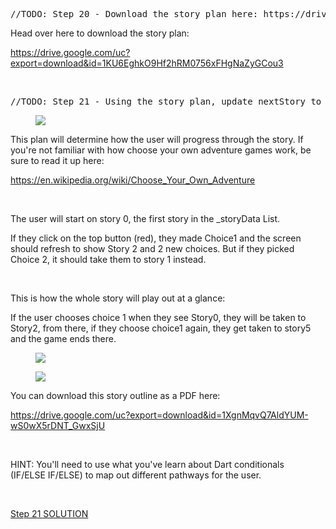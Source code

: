 <pre class="prettyprint linenums">//TODO: Step 20 - Download the story plan here: https://drive.google.com/uc?export=download&amp;id=1KU6EghkO9Hf2hRM0756xFHgNaZyGCou3</pre><p>Head over here to download the story plan:</p><p><a href="https://drive.google.com/uc?export=download&amp;id=1KU6EghkO9Hf2hRM0756xFHgNaZyGCou3" rel="noopener noreferrer" target="_blank">https://drive.google.com/uc?export=download&amp;id=1KU6EghkO9Hf2hRM0756xFHgNaZyGCou3</a></p><p><br></p><pre class="prettyprint linenums">//TODO: Step 21 - Using the story plan, update nextStory to change the storyNumber depending on the choice made by the user.</pre><figure><img src="https://udemy-images.s3.amazonaws.com:443/redactor/raw/2019-03-18_17-10-17-52f0a99d073241f298616f12d21febc4.png"></figure><p>This plan will determine how the user will progress through the story. If you're not familiar with how choose your own adventure games work, be sure to read it up here:</p><p><a href="https://en.wikipedia.org/wiki/Choose_Your_Own_Adventure" rel="noopener noreferrer" target="_blank">https://en.wikipedia.org/wiki/Choose_Your_Own_Adventure</a></p><p><br></p><p>The user will start on story 0, the first story in the _storyData List. </p><p>If they click on the top button (red), they made Choice1 and the screen should refresh to show Story 2 and 2 new choices. But if they picked Choice 2, it should take them to story 1 instead. </p><p><br></p><p>This is how the whole story will play out at a glance:</p><p>If the user chooses choice 1 when they see Story0, they will be taken to Story2, from there, if they choose choice1 again, they get taken to story5 and the game ends there.</p><figure><img src="https://udemy-images.s3.amazonaws.com:443/redactor/raw/2019-03-18_17-14-59-494f426d2238050ba08ab199da8c8766.png"></figure><figure><img src="https://udemy-images.s3.amazonaws.com:443/redactor/raw/2019-03-18_17-15-27-9333a4df656d95a6e724d5e0f1824d41.png"></figure><p>You can download this story outline as a PDF here:</p><p><a href="https://drive.google.com/uc?export=download&amp;id=1XgnMqvQ7AldYUM-wS0wX5rDNT_GwxSjU" rel="noopener noreferrer" target="_blank">https://drive.google.com/uc?export=download&amp;id=1XgnMqvQ7AldYUM-wS0wX5rDNT_GwxSjU</a></p><p><br></p><p>HINT: You'll need to use what you've learn about Dart conditionals (IF/ELSE IF/ELSE) to map out different pathways for the user.</p><p><br></p><p><a href="https://github.com/londonappbrewery/destini-challenge-completed/commit/69ed867992fc05f13a4fbef452173a956312993d" rel="noopener noreferrer" target="_blank">Step 21 SOLUTION</a></p>